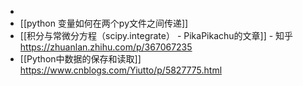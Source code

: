 -
- [[python 变量如何在两个py文件之间传递]]
- [[积分与常微分方程（scipy.integrate） - PikaPikachu的文章]] - 知乎
  https://zhuanlan.zhihu.com/p/367067235
- [[Python中数据的保存和读取]] https://www.cnblogs.com/Yiutto/p/5827775.html